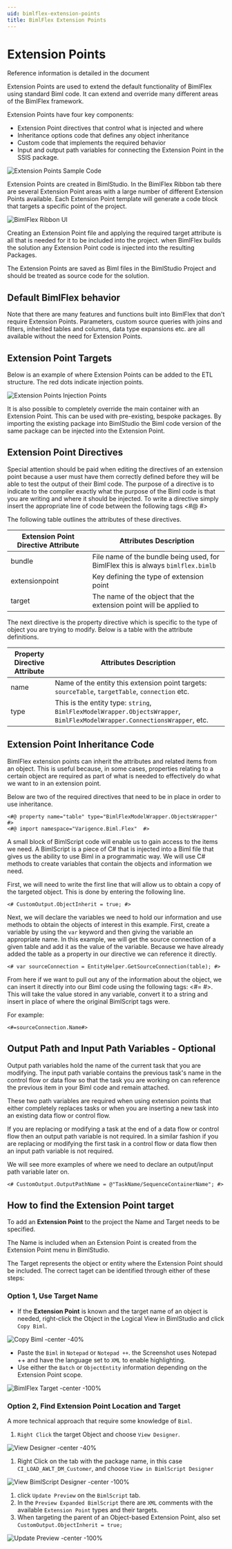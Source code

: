```yaml
---
uid: bimlflex-extension-points
title: BimlFlex Extension Points
---
```

# Extension Points

Reference information is detailed in the [](xref:bimlflex-extension-point-definitions) document

Extension Points are used to extend the default functionality of BimlFlex using standard Biml code. It can extend and override many different areas of the BimlFlex framework.

Extension Points have four key components:

* Extension Point directives that control what is injected and where
* Inheritance options code that defines any object inheritance
* Custom code that implements the required behavior
* Input and output path variables for connecting the Extension Point in the SSIS package.

![Extension Points Sample Code](../user-guide/images/bimlflex-ss-v5-extension-points-sample-code.png "Extension Points Sample Code")

Extension Points are created in BimlStudio. In the BimlFlex Ribbon tab there are several Extension Point areas with a large number of different Extension Points available. Each Extension Point template will generate a code block that targets a specific point of the project.

![BimlFlex Ribbon UI](../user-guide/images/bimlflex-ss-v5-bimlflex-ui-tab.png "BimlFlex Ribbon UI")

Creating an Extension Point file and applying the required target attribute is all that is needed for it to be included into the project. when BimlFlex builds the solution any Extension Point code is injected into the resulting Packages.

The Extension Points are saved as Biml files in the BimlStudio Project and should be treated as source code for the solution.

## Default BimlFlex behavior

Note that there are many features and functions built into BimlFlex that don't require Extension Points. Parameters, custom source queries with joins and filters, inherited tables and columns, data type expansions etc. are all available without the need for Extension Points.

## Extension Point Targets

Below is an example of where Extension Points can be added to the ETL structure. The red dots indicate injection points.

![Extension Points Injection Points](../user-guide/images/bimlflex-ss-v5-extension-points-sample-flow.png "Extension Points Injection Points")

It is also possible to completely override the main container with an Extension Point. This can be used with pre-existing, bespoke packages. By importing the existing package into BimlStudio the Biml code version of the same package can be injected into the Extension Point.

## Extension Point Directives

Special attention should be paid when editing the directives of an extension point because a user must have them correctly defined before they will be able to test the output of their Biml code. The purpose of a directive is to indicate to the compiler exactly what the purpose of the Biml code is that you are writing and where it should be injected. To write a directive simply insert the appropriate line of code between the following tags <#@ #>

The following table outlines the attributes of these directives.

| Extension Point Directive Attribute | Attributes Description |
| ----------------------------------- | ---------------------- |
| bundle                              | File name of the bundle being used, for BimlFlex this is always `bimlflex.bimlb` |
| extensionpoint                      | Key defining the type of extension point |
| target                              | The name of the object that the extension point will be applied to |

The next directive is the property directive which is specific to the type of object you are trying to modify. Below is a table with the attribute definitions.

| Property Directive Attribute | Attributes Description |
| ---------------------------- | ---------------------- |
| name                         | Name of the entity this extension point targets: `sourceTable`, `targetTable`, `connection` etc. |
| type                         | This is the entity type: `string`, `BimlFlexModelWrapper.ObjectsWrapper`, `BimlFlexModelWrapper.ConnectionsWrapper`, etc. |

## Extension Point Inheritance Code

BimlFlex extension points can inherit the attributes and related items from an object. This is useful because, in some cases, properties relating to a certain object are required as part of what is needed to effectively do what we want to in an extension point.

Below are two of the required directives that need to be in place in order to use inheritance.

```biml
<#@ property name="table" type="BimlFlexModelWrapper.ObjectsWrapper"  #>
<#@ import namespace="Varigence.Biml.Flex"  #>
```

A small block of BimlScript code will enable us to gain access to the items we need. A BimlScript is a piece of C\# that is injected into a Biml file that gives us the ability to use Biml in a programmatic way. We will use C# methods to create variables that contain the objects and information we need.

First, we will need to write the first line that will allow us to obtain a copy of the targeted object. This is done by entering the following line.

```biml
<# CustomOutput.ObjectInherit = true; #>
```

Next, we will declare the variables we need to hold our information and use methods to obtain the objects of interest in this example. First, create a variable by using the `var` keyword and then giving the variable an appropriate name. In this example, we will get the source connection of a given table and add it as the value of the variable. Because we have already added the table as a property in our directive we can reference it directly.

```biml
<# var sourceConnection = EntityHelper.GetSourceConnection(table); #>
```

From here if we want to pull out any of the information about the object, we can insert it directly into our Biml code using the following tags: <#= #>. This will take the value stored in any variable, convert it to a string and insert in place of where the original BimlScript tags were.

For example:

```biml
<#=sourceConnection.Name#>
```

## Output Path and Input Path Variables - Optional

Output path variables hold the name of the current task that you are modifying. The input path variable contains the previous task's name in the control flow or data flow so that the task you are working on can reference the previous item in your Biml code and remain attached.

These two path variables are required when using extension points that either completely replaces tasks or when you are inserting a new task into an existing data flow or control flow.

If you are replacing or modifying a task at the end of a data flow or control flow then an output path variable is not required. In a similar fashion if you are replacing or modifying the first task in a control flow or data flow then an input path variable is not required.

We will see more examples of where we need to declare an output/input path variable later on.

```Biml
<# CustomOutput.OutputPathName = @"TaskName/SequenceContainerName"; #>
```

## How to find the Extension Point target

To add an **Extension Point** to the project the Name and Target needs to be specified.

The Name is included when an Extension Point is created from the Extension Point menu in BimlStudio.

The Target represents the object or entity where the Extension Point should be included. The correct taget can be identified through either of these steps:

### Option 1, Use Target Name

* If the **Extension Point** is known and the target name of an object is needed, right-click the Object in the Logical View in BimlStudio and click `Copy Biml`.

![Copy Biml -center -40%](../user-guide/images/right-click-copy-biml.png "Copy Biml")

* Paste the `Biml` in `Notepad` or `Notepad ++`. the Screenshot uses Notepad ++ and have the language set to `XML` to enable highlighting.
* Use either the `Batch` or `ObjectEntity` information depending on the Extension Point scope.

![BimlFlex Target -center -100%](../user-guide/images/bimlflex-package-annotations.png "BimlFlex Target")

### Option 2, Find Extension Point Location and Target

A more technical approach that require some knowledge of `Biml`.

1. `Right Click` the target Object and choose `View Designer`.

![View Designer -center -40%](../user-guide/images/right-click-view-designer.png "View Designer")

1. Right Click on the tab with the package name, in this case `CI_LOAD_AWLT_DM_Customer`, and choose `View in BimlScript Designer`

![View BimlScript Designer -center -100%](../user-guide/images/right-click-view-bimlscript-designer.png "View BimlScript Designer")

1. click `Update Preview` on the `BimlScript` tab.
1. In the `Preview Expanded BimlScript` there are `XML` comments with the available `Extension Point` types and their targets.
1. When targeting the parent of an Object-based Extension Point, also set `CustomOutput.ObjectInherit = true;`

![Update Preview -center -100%](../user-guide/images/update-preview-extensionpoint-target.png "Update Preview")
